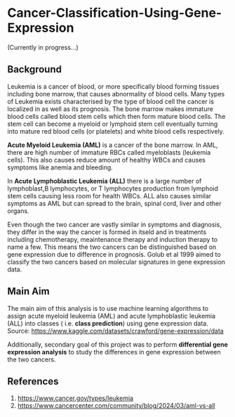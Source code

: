 # Cancer-Classification-Using-Gene-Expression
(Currently in progress...)
## Background
Leukemia is a cancer of blood, or more specifically blood forming tissues including bone marrow, that causes abnormality of blood cells. Many types of Leukemia exists characterised by the type of blood cell the cancer is localized in as well as its prognosis. The bone marrow makes immature blood cells called blood stem cells which then form mature blood cells. The stem cell can become a myeloid or lymphoid stem cell eventually turning into mature red blood cells (or platelets) and white blood cells respectively.

**Acute Myeloid Leukemia (AML)** is a cancer of the bone marrow. In AML, there are high number of immature RBCs called myeloblasts (leukemia cells). This also causes reduce amount of healthy WBCs and causes symptoms like anemia and bleeding.

In **Acute Lymphoblastic Leukemia (ALL)** there is a large number of lymphoblast,B lymphocytes, or T lymphocytes production from lymphoid stem cells causing less room for health WBCs. ALL also causes similar symptoms as AML but can spread to the brain, spinal cord, liver and other organs.

Even though the two cancer are vastly similar in symptoms and diagnosis, they differ in the way the cancer is formed in itseld and in treatments including chemotherapy, meaintenance therapy and induction therapy to name a few. This means the two cancers can be distinguished based on gene expression due to difference in prognosis. Golub et al 1999 aimed to classify the two cancers based on molecular signatures in gene expression data. 

## Main Aim
The main aim of this analysis is to use machine learning algorithms to assign acute myeloid leukemia (AML) and acute lymphoblastic leukemia (ALL) into classes (
i.e. **class prediction**) using gene expression data.
Source: https://www.kaggle.com/datasets/crawford/gene-expression/data

Additionally, secondary goal of this project was to perform **differential gene expression analysis** to study the differences in gene expression between the two cancers.

## References
1. https://www.cancer.gov/types/leukemia
2. https://www.cancercenter.com/community/blog/2024/03/aml-vs-all
